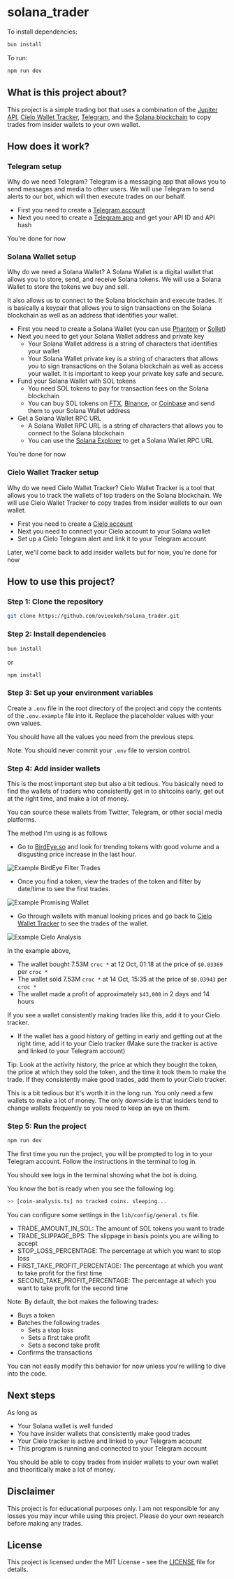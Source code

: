 # solana_trader

To install dependencies:

```bash
bun install
```

To run:

```bash
npm run dev
```

## What is this project about?

This project is a simple trading bot that uses a combination of the [Jupiter API](https://station.jup.ag/docs/apis/), [Cielo Wallet Tracker](https://app.cielo.finance/), [Telegram](https://telegram.org/), and the [Solana blockchain](https://solana.com/) to copy trades from insider wallets to your own wallet.

## How does it work?

### Telegram setup

Why do we need Telegram? Telegram is a messaging app that allows you to send messages and media to other users. We will use Telegram to send alerts to our bot, which will then execute trades on our behalf.

- First you need to create a [Telegram account](https://telegram.org/)
- Next you need to create a [Telegram app](https://core.telegram.org/api/obtaining_api_id) and get your API ID and API hash

You're done for now

### Solana Wallet setup

Why do we need a Solana Wallet? A Solana Wallet is a digital wallet that allows you to store, send, and receive Solana tokens. We will use a Solana Wallet to store the tokens we buy and sell.

It also allows us to connect to the Solana blockchain and execute trades.
It is basically a keypair that allows you to sign transactions on the Solana blockchain as well as an address that identifies your wallet.

- First you need to create a Solana Wallet (you can use [Phantom](https://phantom.app/) or [Sollet](https://www.sollet.io/))
- Next you need to get your Solana Wallet address and private key
  - Your Solana Wallet address is a string of characters that identifies your wallet
  - Your Solana Wallet private key is a string of characters that allows you to sign transactions on the Solana blockchain as well as access your wallet. It is important to keep your private key safe and secure.
- Fund your Solana Wallet with SOL tokens
  - You need SOL tokens to pay for transaction fees on the Solana blockchain
  - You can buy SOL tokens on [FTX](https://ftx.com/), [Binance](https://www.binance.com/), or [Coinbase](https://www.coinbase.com/) and send them to your Solana Wallet address
- Get a Solana Wallet RPC URL
  - A Solana Wallet RPC URL is a string of characters that allows you to connect to the Solana blockchain
  - You can use the [Solana Explorer](https://explorer.solana.com/) to get a Solana Wallet RPC URL

You're done for now

### Cielo Wallet Tracker setup

Why do we need Cielo Wallet Tracker? Cielo Wallet Tracker is a tool that allows you to track the wallets of top traders on the Solana blockchain. We will use Cielo Wallet Tracker to copy trades from insider wallets to our own wallet.

- First you need to create a [Cielo account](https://app.cielo.finance/)
- Next you need to connect your Cielo account to your Solana wallet
- Set up a Cielo Telegram alert and link it to your Telegram account

Later, we'll come back to add insider wallets but for now, you're done for now

## How to use this project?

### Step 1: Clone the repository

```bash
git clone https://github.com/ovieokeh/solana_trader.git
```

### Step 2: Install dependencies

```bash
bun install
```

or

```bash
npm install
```

### Step 3: Set up your environment variables

Create a `.env` file in the root directory of the project and copy the contents of the `.env.example` file into it. Replace the placeholder values with your own values.

You should have all the values you need from the previous steps.

Note: You should never commit your `.env` file to version control.

### Step 4: Add insider wallets

This is the most important step but also a bit tedious. You basically need to find
the wallets of traders who consistently get in to shitcoins early, get out at the right time, and make a lot of money.

You can source these wallets from Twitter, Telegram, or other social media platforms.

The method I'm using is as follows

- Go to [BirdEye.so](https://birdeye.so/) and look for trending tokens with good volume and a disgusting price increase in the last hour.

![Example BirdEye Filter Trades](./imgs/example-birdeye-filter-trades.png)

- Once you find a token, view the trades of the token and filter by date/time to see the first trades.

![Example Promising Wallet](./imgs/example-birdeye-promising-wallet.png)

- Go through wallets with manual looking prices and go back to [Cielo Wallet Tracker](https://app.cielo.finance/) to see the trades of the wallet.

![Example Cielo Analysis](./imgs/example-cielo-activity-analysis.png)

In the example above,

- The wallet bought 7.53M `croc *` at 12 Oct, 01:18 at the price of `$0.03369` per `croc *`
- The wallet sold 7.53M `croc *` at 14 Oct, 15:35 at the price of `$0.03943` per `croc *`
- The wallet made a profit of approximately `$43,000` in 2 days and 14 hours

If you see a wallet consistently making trades like this, add it to your Cielo tracker.

- If the wallet has a good history of getting in early and getting out at the right time, add it to your Cielo tracker (Make sure the tracker is active and linked to your Telegram account)

Tip:
Look at the activity history, the price at which they bought the token, the price at which they sold the token, and the time it took them to make the trade. If they consistently make good trades, add them to your Cielo tracker.

This is a bit tedious but it's worth it in the long run. You only need a few wallets to make a lot of money. The only downside is that insiders tend to change wallets frequently so you need to keep an eye on them.

### Step 5: Run the project

```bash
npm run dev
```

The first time you run the project, you will be prompted to log in to your Telegram account. Follow the instructions in the terminal to log in.

You should see logs in the terminal showing what the bot is doing.

You know the bot is ready when you see the following log:

```bash
>> [coin-analysis.ts] no tracked coins. sleeping...
```

You can configure some settings in the `lib/config/general.ts` file.

- TRADE_AMOUNT_IN_SOL: The amount of SOL tokens you want to trade
- TRADE_SLIPPAGE_BPS: The slippage in basis points you are willing to accept
- STOP_LOSS_PERCENTAGE: The percentage at which you want to stop loss
- FIRST_TAKE_PROFIT_PERCENTAGE: The percentage at which you want to take profit for the first time
- SECOND_TAKE_PROFIT_PERCENTAGE: The percentage at which you want to take profit for the second time

Note:
By default, the bot makes the following trades:

- Buys a token
- Batches the following trades
  - Sets a stop loss
  - Sets a first take profit
  - Sets a second take profit
- Confirms the transactions

You can not easily modify this behavior for now unless you're willing to dive into the code.

## Next steps

As long as

- Your Solana wallet is well funded
- You have insider wallets that consistently make good trades
- Your Cielo tracker is active and linked to your Telegram account
- This program is running and connected to your Telegram account

You should be able to copy trades from insider wallets to your own wallet and theoritically make a lot of money.

## Disclaimer

This project is for educational purposes only. I am not responsible for any losses you may incur while using this project. Please do your own research before making any trades.

## License

This project is licensed under the MIT License - see the [LICENSE](LICENSE) file for details.
